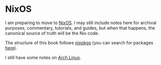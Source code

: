 # NixOS

I am preparing to move to [NixOS](https://nixos.org/). I may still include
notes here for archival purposes, commentary, tutorials, and guides, but
when that happens, the canonical source of truth will be the Nix code.

The structure of this book follows [nixpkgs](https://github.com/NixOS/nixpkgs/)
(you can search for packages [here](https://search.nixos.org/packages)).

I still have some notes on [Arch Linux](/os/arch).

